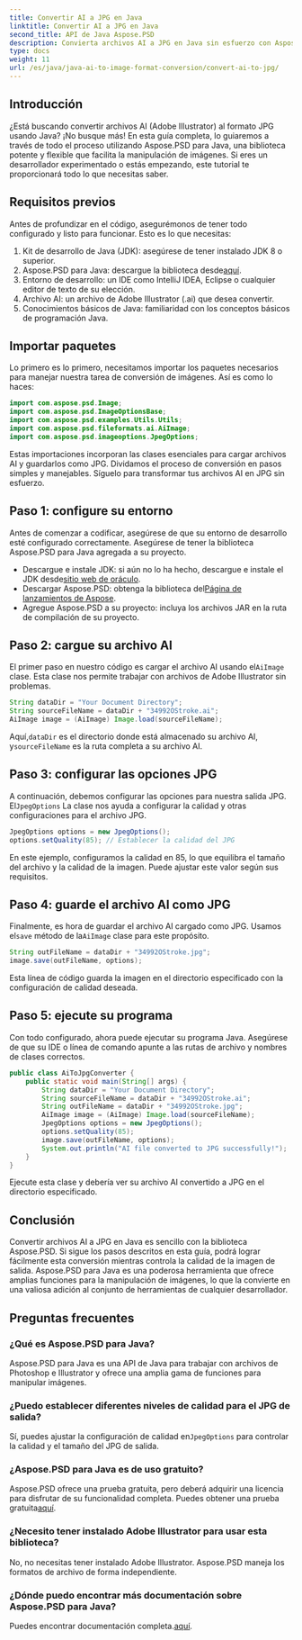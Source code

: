 ```yaml
---
title: Convertir AI a JPG en Java
linktitle: Convertir AI a JPG en Java
second_title: API de Java Aspose.PSD
description: Convierta archivos AI a JPG en Java sin esfuerzo con Aspose.PSD. Siga nuestra guía paso a paso para la conversión de imágenes de alta calidad.
type: docs
weight: 11
url: /es/java/java-ai-to-image-format-conversion/convert-ai-to-jpg/
---
```

## Introducción
¿Está buscando convertir archivos AI (Adobe Illustrator) al formato JPG usando Java? ¡No busque más! En esta guía completa, lo guiaremos a través de todo el proceso utilizando Aspose.PSD para Java, una biblioteca potente y flexible que facilita la manipulación de imágenes. Si eres un desarrollador experimentado o estás empezando, este tutorial te proporcionará todo lo que necesitas saber.
## Requisitos previos
Antes de profundizar en el código, asegurémonos de tener todo configurado y listo para funcionar. Esto es lo que necesitas:
1. Kit de desarrollo de Java (JDK): asegúrese de tener instalado JDK 8 o superior.
2.  Aspose.PSD para Java: descargue la biblioteca desde[aquí](https://releases.aspose.com/psd/java/).
3. Entorno de desarrollo: un IDE como IntelliJ IDEA, Eclipse o cualquier editor de texto de su elección.
4. Archivo AI: un archivo de Adobe Illustrator (.ai) que desea convertir.
5. Conocimientos básicos de Java: familiaridad con los conceptos básicos de programación Java.
## Importar paquetes
Lo primero es lo primero, necesitamos importar los paquetes necesarios para manejar nuestra tarea de conversión de imágenes. Así es como lo haces:
```java
import com.aspose.psd.Image;
import com.aspose.psd.ImageOptionsBase;
import com.aspose.psd.examples.Utils.Utils;
import com.aspose.psd.fileformats.ai.AiImage;
import com.aspose.psd.imageoptions.JpegOptions;
```
Estas importaciones incorporan las clases esenciales para cargar archivos AI y guardarlos como JPG.
Dividamos el proceso de conversión en pasos simples y manejables. Síguelo para transformar tus archivos AI en JPG sin esfuerzo.
## Paso 1: configure su entorno
Antes de comenzar a codificar, asegúrese de que su entorno de desarrollo esté configurado correctamente. Asegúrese de tener la biblioteca Aspose.PSD para Java agregada a su proyecto.
-  Descargue e instale JDK: si aún no lo ha hecho, descargue e instale el JDK desde[sitio web de oráculo](https://www.oracle.com/java/technologies/javase-downloads.html).
-  Descargar Aspose.PSD: obtenga la biblioteca del[Página de lanzamientos de Aspose](https://releases.aspose.com/psd/java/).
- Agregue Aspose.PSD a su proyecto: incluya los archivos JAR en la ruta de compilación de su proyecto.
## Paso 2: cargue su archivo AI
 El primer paso en nuestro código es cargar el archivo AI usando el`AiImage` clase. Esta clase nos permite trabajar con archivos de Adobe Illustrator sin problemas.
```java
String dataDir = "Your Document Directory";
String sourceFileName = dataDir + "34992OStroke.ai";
AiImage image = (AiImage) Image.load(sourceFileName);
```
 Aquí,`dataDir` es el directorio donde está almacenado su archivo AI, y`sourceFileName` es la ruta completa a su archivo AI.
## Paso 3: configurar las opciones JPG
 A continuación, debemos configurar las opciones para nuestra salida JPG. El`JpegOptions` La clase nos ayuda a configurar la calidad y otras configuraciones para el archivo JPG.
```java
JpegOptions options = new JpegOptions();
options.setQuality(85); // Establecer la calidad del JPG
```
En este ejemplo, configuramos la calidad en 85, lo que equilibra el tamaño del archivo y la calidad de la imagen. Puede ajustar este valor según sus requisitos.
## Paso 4: guarde el archivo AI como JPG
 Finalmente, es hora de guardar el archivo AI cargado como JPG. Usamos el`save` método de la`AiImage` clase para este propósito.
```java
String outFileName = dataDir + "34992OStroke.jpg";
image.save(outFileName, options);
```
Esta línea de código guarda la imagen en el directorio especificado con la configuración de calidad deseada.
## Paso 5: ejecute su programa
Con todo configurado, ahora puede ejecutar su programa Java. Asegúrese de que su IDE o línea de comando apunte a las rutas de archivo y nombres de clases correctos.
```java
public class AiToJpgConverter {
    public static void main(String[] args) {
        String dataDir = "Your Document Directory";
        String sourceFileName = dataDir + "34992OStroke.ai";
        String outFileName = dataDir + "34992OStroke.jpg";
        AiImage image = (AiImage) Image.load(sourceFileName);
        JpegOptions options = new JpegOptions();
        options.setQuality(85);
        image.save(outFileName, options);
        System.out.println("AI file converted to JPG successfully!");
    }
}
```
Ejecute esta clase y debería ver su archivo AI convertido a JPG en el directorio especificado.
## Conclusión
Convertir archivos AI a JPG en Java es sencillo con la biblioteca Aspose.PSD. Si sigue los pasos descritos en esta guía, podrá lograr fácilmente esta conversión mientras controla la calidad de la imagen de salida. Aspose.PSD para Java es una poderosa herramienta que ofrece amplias funciones para la manipulación de imágenes, lo que la convierte en una valiosa adición al conjunto de herramientas de cualquier desarrollador.
## Preguntas frecuentes
### ¿Qué es Aspose.PSD para Java?
Aspose.PSD para Java es una API de Java para trabajar con archivos de Photoshop e Illustrator y ofrece una amplia gama de funciones para manipular imágenes.
### ¿Puedo establecer diferentes niveles de calidad para el JPG de salida?
 Sí, puedes ajustar la configuración de calidad en`JpegOptions` para controlar la calidad y el tamaño del JPG de salida.
### ¿Aspose.PSD para Java es de uso gratuito?
Aspose.PSD ofrece una prueba gratuita, pero deberá adquirir una licencia para disfrutar de su funcionalidad completa. Puedes obtener una prueba gratuita[aquí](https://releases.aspose.com/).
### ¿Necesito tener instalado Adobe Illustrator para usar esta biblioteca?
No, no necesitas tener instalado Adobe Illustrator. Aspose.PSD maneja los formatos de archivo de forma independiente.
### ¿Dónde puedo encontrar más documentación sobre Aspose.PSD para Java?
 Puedes encontrar documentación completa.[aquí](https://reference.aspose.com/psd/java/).